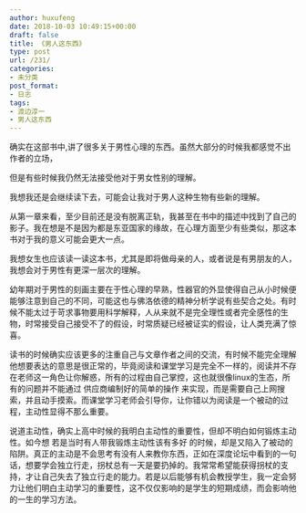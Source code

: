 ```yaml
---
author: huxufeng
date: 2018-10-03 10:49:15+00:00
draft: false
title: 《男人这东西》
type: post
url: /231/
categories:
- 未分类
post_format:
- 日志
tags:
- 渡边淳一
- 男人这东西
---
```





确实在这部书中,讲了很多关于男性心理的东西。虽然大部分的时候我都感觉不出作者的立场，







但是有些时候我仍然无法接受他对于男女性别的理解。







我想我还是会继续读下去，可能会让我对于男人这种生物有些新的理解。







从第一章来看，至少目前还是没有脱离正轨，我甚至在书中的描述中找到了自己的影子。我在想是不是因为都是东亚国家的缘故，在心理方面至少有些类似，那这本书对于我的意义可能会更大一点。







我想女生也应该读一读这本书，尤其是即将做母亲的人，或者说是有男朋友的人，我想会对于男性有更深一层次的理解。







幼年期对于男性的刻画主要在于性心理的早熟，性器官的外显使得自己从小时候便能够注意到自己的不同，可能这也与佛洛依德的精神分析学说有些契合之处。有时候不能太过于苛求事物要用科学解释，人从来就不是完全理性或者完全感性的生物，时常接受自己接受不了的假设，时常质疑已经被证实的假设，让人类充满了惊喜。







读书的时候确实应该更多的注重自己与文章作者之间的交流，有时候不能完全理解他想要表达的意思是很正常的，毕竟阅读和课堂学习是完全不一样的，阅读并不存在老师这一角色让你解惑，所有的过程由自己掌控，这也就很像linux的生态，所有的问题并不能通过 供应商编制好的简单的操作 来实现，而是需要自己上网搜索，并且动手摸索。而课堂学习老师会引导你，让你错以为阅读是一个被动的过程，主动性显得不那么重要。







说道主动性，确实上高中时候的我明白主动性的重要性，但却不明白如何锻炼主动性。如今想 若是当时有人带我锻炼主动性该有多好 的时候，却是又陷入了被动的陷阱。真正的主动是不会思考有没有人来教你东西，正如在深度论坛中看到的一句话，想要学会独立行走，拐杖总有一天是要扔掉的。我常常希望能获得拐杖的支持，才让自己失去了独立行走的能力。若是以后能够有机会教授学生，我一定会努力让他们明白主动学习的重要性，这不仅仅影响的是学生的短期成绩，而会影响他的一生的学习方法。



